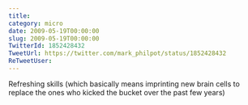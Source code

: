 ```yaml
---
title: 
category: micro
date: 2009-05-19T00:00:00
slug: 2009-05-19T00:00:00
TwitterId: 1852428432
TweetUrl: https://twitter.com/mark_philpot/status/1852428432
ReTweetUser: 
---
```


Refreshing skills (which basically means imprinting new brain cells to replace the ones who kicked the bucket over the past few years)